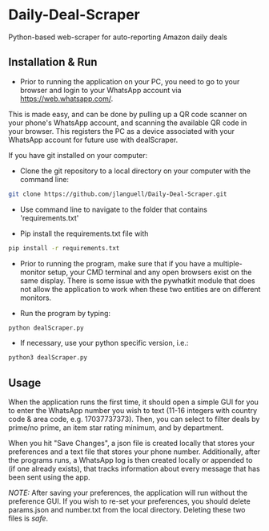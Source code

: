# Daily-Deal-Scraper  

Python-based web-scraper for auto-reporting Amazon daily deals

## Installation & Run  

- Prior to running the application on your PC, you need to go to your browser and login to your WhatsApp account via https://web.whatsapp.com/.  

This is made easy, and can be done by pulling up a QR code scanner on your phone's WhatsApp account, and scanning the available QR code in your browser. This registers the PC as a device associated with your WhatsApp account for future use with dealScraper.  

If you have git installed on your computer: 

- Clone the git repository to a local directory on your computer with the command line:    

```bash
git clone https://github.com/jlanguell/Daily-Deal-Scraper.git
```  

- Use command line to navigate to the folder that contains 'requirements.txt'  

- Pip install the requirements.txt file with  

```bash
pip install -r requirements.txt
```  

- Prior to running the program, make sure that if you have a multiple-monitor setup, your CMD terminal and any open browsers exist on the same display. There is some issue with the pywhatkit module that does not allow the application to work when these two entities are on different monitors.  

- Run the program by typing:  
```bash
python dealScraper.py
```  

- If necessary, use your python specific version, i.e.:
```bash
python3 dealScraper.py
```  

## Usage  

When the application runs the first time, it should open a simple GUI for you to enter the WhatsApp number you wish to text (11-16 integers with country code & area code, e.g. 17037737373). Then, you can select to filter deals by prime/no prime, an item star rating minimum, and by department. 

When you hit "Save Changes", a json file is created locally that stores your preferences and a text file that stores your phone number. Additionally, after the programs runs, a WhatsApp log is then created locally or appended to (if one already exists), that tracks information about every message that has been sent using the app.  

*NOTE:* After saving your preferences, the application will run without the preference GUI. If you wish to re-set your preferences, you should delete params.json and number.txt from the local directory. Deleting these two files is *safe*.  

